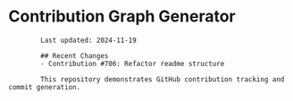 # Contribution Graph Generator
            
            Last updated: 2024-11-19
            
            ## Recent Changes
            - Contribution #706: Refactor readme structure
            
            This repository demonstrates GitHub contribution tracking and commit generation.
        